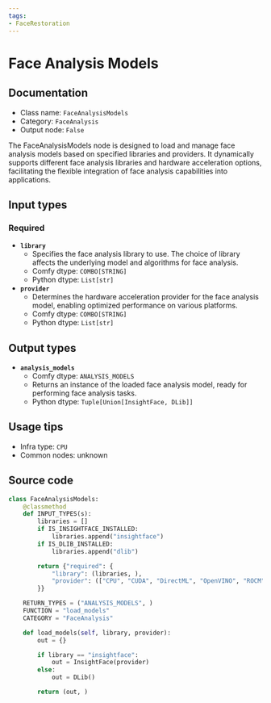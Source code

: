 ```yaml
---
tags:
- FaceRestoration
---
```


# Face Analysis Models
## Documentation
- Class name: `FaceAnalysisModels`
- Category: `FaceAnalysis`
- Output node: `False`

The FaceAnalysisModels node is designed to load and manage face analysis models based on specified libraries and providers. It dynamically supports different face analysis libraries and hardware acceleration options, facilitating the flexible integration of face analysis capabilities into applications.
## Input types
### Required
- **`library`**
    - Specifies the face analysis library to use. The choice of library affects the underlying model and algorithms for face analysis.
    - Comfy dtype: `COMBO[STRING]`
    - Python dtype: `List[str]`
- **`provider`**
    - Determines the hardware acceleration provider for the face analysis model, enabling optimized performance on various platforms.
    - Comfy dtype: `COMBO[STRING]`
    - Python dtype: `List[str]`
## Output types
- **`analysis_models`**
    - Comfy dtype: `ANALYSIS_MODELS`
    - Returns an instance of the loaded face analysis model, ready for performing face analysis tasks.
    - Python dtype: `Tuple[Union[InsightFace, DLib]]`
## Usage tips
- Infra type: `CPU`
- Common nodes: unknown


## Source code
```python
class FaceAnalysisModels:
    @classmethod
    def INPUT_TYPES(s):
        libraries = []
        if IS_INSIGHTFACE_INSTALLED:
            libraries.append("insightface")
        if IS_DLIB_INSTALLED:
            libraries.append("dlib")

        return {"required": {
            "library": (libraries, ),
            "provider": (["CPU", "CUDA", "DirectML", "OpenVINO", "ROCM", "CoreML"], ),
        }}

    RETURN_TYPES = ("ANALYSIS_MODELS", )
    FUNCTION = "load_models"
    CATEGORY = "FaceAnalysis"

    def load_models(self, library, provider):
        out = {}

        if library == "insightface":
            out = InsightFace(provider)
        else:
            out = DLib()

        return (out, )

```
